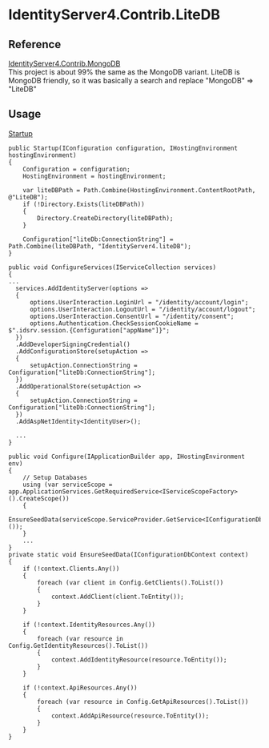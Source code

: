 <meta name='keywords' content='IdentityServer4, LiteDB'>

# IdentityServer4.Contrib.LiteDB
## Reference
[IdentityServer4.Contrib.MongoDB](https://github.com/diogodamiani/IdentityServer4.Contrib.MongoDB)  
This project is about 99% the same as the MongoDB variant.  LiteDB is MongoDB friendly, so it was basically a search and replace "MongoDB" => "LiteDB"  


## Usage  
[Startup](src/PagesWebApp/Startup.cs)  

```
public Startup(IConfiguration configuration, IHostingEnvironment hostingEnvironment)
{
    Configuration = configuration;
    HostingEnvironment = hostingEnvironment;
   
    var liteDBPath = Path.Combine(HostingEnvironment.ContentRootPath, @"LiteDB");
    if (!Directory.Exists(liteDBPath))
    {
        Directory.CreateDirectory(liteDBPath);
    }

    Configuration["liteDb:ConnectionString"] = Path.Combine(liteDBPath, "IdentityServer4.liteDB");
}
```

```
public void ConfigureServices(IServiceCollection services)
{
...
  services.AddIdentityServer(options =>
  {
      options.UserInteraction.LoginUrl = "/identity/account/login";
      options.UserInteraction.LogoutUrl = "/identity/account/logout";
      options.UserInteraction.ConsentUrl = "/identity/consent";
      options.Authentication.CheckSessionCookieName = $".idsrv.session.{Configuration["appName"]}";
  })
  .AddDeveloperSigningCredential()
  .AddConfigurationStore(setupAction =>
  {
      setupAction.ConnectionString = Configuration["liteDb:ConnectionString"];
  })
  .AddOperationalStore(setupAction =>
  {
      setupAction.ConnectionString = Configuration["liteDb:ConnectionString"];
  })
  .AddAspNetIdentity<IdentityUser>();
  
  ...
}
```
```
public void Configure(IApplicationBuilder app, IHostingEnvironment env)
{
    // Setup Databases
    using (var serviceScope = app.ApplicationServices.GetRequiredService<IServiceScopeFactory>().CreateScope())
    {
        EnsureSeedData(serviceScope.ServiceProvider.GetService<IConfigurationDbContext>());
    }
    ...
}
private static void EnsureSeedData(IConfigurationDbContext context)
{
    if (!context.Clients.Any())
    {
        foreach (var client in Config.GetClients().ToList())
        {
            context.AddClient(client.ToEntity());
        }
    }

    if (!context.IdentityResources.Any())
    {
        foreach (var resource in Config.GetIdentityResources().ToList())
        {
            context.AddIdentityResource(resource.ToEntity());
        }
    }

    if (!context.ApiResources.Any())
    {
        foreach (var resource in Config.GetApiResources().ToList())
        {
            context.AddApiResource(resource.ToEntity());
        }
    }
}
```

